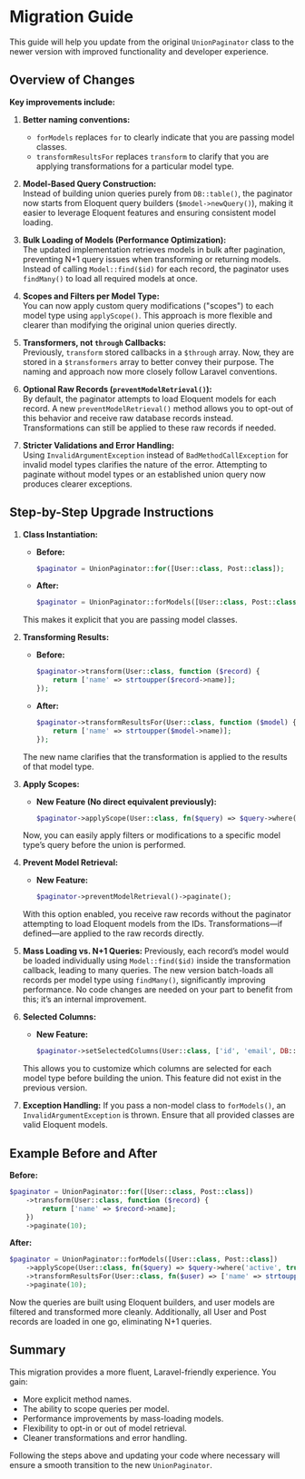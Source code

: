 # Migration Guide

This guide will help you update from the original `UnionPaginator` class to the newer version with improved functionality and developer experience.

## Overview of Changes

**Key improvements include:**

1. **Better naming conventions:**
    - `forModels` replaces `for` to clearly indicate that you are passing model classes.
    - `transformResultsFor` replaces `transform` to clarify that you are applying transformations for a particular model type.

2. **Model-Based Query Construction:**  
   Instead of building union queries purely from `DB::table()`, the paginator now starts from Eloquent query builders (`$model->newQuery()`), making it easier to leverage Eloquent features and ensuring consistent model loading.

3. **Bulk Loading of Models (Performance Optimization):**  
   The updated implementation retrieves models in bulk after pagination, preventing N+1 query issues when transforming or returning models. Instead of calling `Model::find($id)` for each record, the paginator uses `findMany()` to load all required models at once.

4. **Scopes and Filters per Model Type:**  
   You can now apply custom query modifications ("scopes") to each model type using `applyScope()`. This approach is more flexible and clearer than modifying the original union queries directly.

5. **Transformers, not `through` Callbacks:**  
   Previously, `transform` stored callbacks in a `$through` array. Now, they are stored in a `$transformers` array to better convey their purpose. The naming and approach now more closely follow Laravel conventions.

6. **Optional Raw Records (`preventModelRetrieval()`):**  
   By default, the paginator attempts to load Eloquent models for each record. A new `preventModelRetrieval()` method allows you to opt-out of this behavior and receive raw database records instead. Transformations can still be applied to these raw records if needed.

7. **Stricter Validations and Error Handling:**  
   Using `InvalidArgumentException` instead of `BadMethodCallException` for invalid model types clarifies the nature of the error. Attempting to paginate without model types or an established union query now produces clearer exceptions.

## Step-by-Step Upgrade Instructions

1. **Class Instantiation:**
    - **Before:**
      ```php
      $paginator = UnionPaginator::for([User::class, Post::class]);
      ```

    - **After:**
      ```php
      $paginator = UnionPaginator::forModels([User::class, Post::class]);
      ```

   This makes it explicit that you are passing model classes.

2. **Transforming Results:**
    - **Before:**
      ```php
      $paginator->transform(User::class, function ($record) {
          return ['name' => strtoupper($record->name)];
      });
      ```

    - **After:**
      ```php
      $paginator->transformResultsFor(User::class, function ($model) {
          return ['name' => strtoupper($model->name)];
      });
      ```

   The new name clarifies that the transformation is applied to the results of that model type.

3. **Apply Scopes:**
    - **New Feature (No direct equivalent previously):**
      ```php
      $paginator->applyScope(User::class, fn($query) => $query->where('active', true));
      ```

   Now, you can easily apply filters or modifications to a specific model type’s query before the union is performed.

4. **Prevent Model Retrieval:**
    - **New Feature:**
      ```php
      $paginator->preventModelRetrieval()->paginate();
      ```

   With this option enabled, you receive raw records without the paginator attempting to load Eloquent models from the IDs. Transformations—if defined—are applied to the raw records directly.

5. **Mass Loading vs. N+1 Queries:**
   Previously, each record’s model would be loaded individually using `Model::find($id)` inside the transformation callback, leading to many queries. The new version batch-loads all records per model type using `findMany()`, significantly improving performance. No code changes are needed on your part to benefit from this; it’s an internal improvement.

6. **Selected Columns:**
    - **New Feature:**
      ```php
      $paginator->setSelectedColumns(User::class, ['id', 'email', DB::raw("'User' as type")]);
      ```

   This allows you to customize which columns are selected for each model type before building the union. This feature did not exist in the previous version.

7. **Exception Handling:**
   If you pass a non-model class to `forModels()`, an `InvalidArgumentException` is thrown. Ensure that all provided classes are valid Eloquent models.

## Example Before and After

**Before:**

```php
$paginator = UnionPaginator::for([User::class, Post::class])
    ->transform(User::class, function ($record) {
        return ['name' => $record->name];
    })
    ->paginate(10);
```

**After:**

```php
$paginator = UnionPaginator::forModels([User::class, Post::class])
    ->applyScope(User::class, fn($query) => $query->where('active', true))
    ->transformResultsFor(User::class, fn($user) => ['name' => strtoupper($user->name)])
    ->paginate(10);
```

Now the queries are built using Eloquent builders, and user models are filtered and transformed more cleanly. Additionally, all User and Post records are loaded in one go, eliminating N+1 queries.

## Summary

This migration provides a more fluent, Laravel-friendly experience. You gain:
- More explicit method names. 
- The ability to scope queries per model. 
- Performance improvements by mass-loading models. 
- Flexibility to opt-in or out of model retrieval. 
- Cleaner transformations and error handling.

Following the steps above and updating your code where necessary will ensure a smooth transition to the new `UnionPaginator`.
